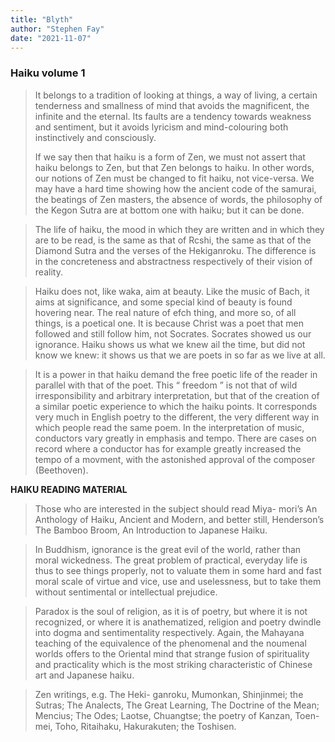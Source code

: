 ```yaml
---
title: "Blyth"
author: "Stephen Fay"
date: "2021-11-07"
---
```


### Haiku volume 1
> It belongs to a tradition of looking at things, a way of living, a certain tenderness and smallness of mind that avoids the magnificent, the infinite and the eternal. Its faults are a tendency towards weakness and sentiment, but it avoids lyricism and mind-colouring both instinctively and consciously.
> 
> If we say then that haiku is a form of Zen, we must not assert that haiku belongs to Zen, but that Zen belongs to haiku. In other words, our notions of Zen must be changed to fit haiku, not vice-versa. We may have a hard time showing how the ancient code of the samurai, the beatings of Zen masters, the absence of words, the philosophy of the Kegon Sutra are at bottom one with haiku; but it can be done.

> The life of haiku, the mood in which they are written and in which they are to be read, is the same as that of Rcshi, the same as that of the Diamond Sutra and the verses of the Hekiganroku. The difference is in the concreteness and abstractness respectively of their vision of reality.


> Haiku does not, like waka, aim at beauty. Like the music of Bach, it aims at significance, and some special kind of beauty is found hovering near. The real nature of efch thing, and more so, of all things, is a poetical one. It is because Christ was a poet that men followed and still follow him, not Socrates. Socrates showed us our ignorance. Haiku shows us what we knew ail the time, but did not know we knew: it shows us that we are poets in so far as we live at all.


> It is a power in that haiku demand the free poetic life of the reader in parallel with that of the poet. This “ freedom ” is not that of wild irresponsibility and arbitrary interpretation, but that of the creation of a similar poetic experience to which the haiku points. It corresponds very much in English poetry to the different, the very different way in which people read the same poem. In the interpretation of music, conductors vary greatly in emphasis and tempo. There are cases on record where a conductor has for example greatly increased the tempo of a movment, with the astonished approval of the composer (Beethoven).

**HAIKU READING MATERIAL**
> Those who are interested in the subject should read Miya- mori’s An Anthology of Haiku, Ancient and Modern, and better still, Henderson’s The Bamboo Broom, An Introduction to Japanese Haiku.


> In Buddhism, ignorance is the great evil of the world, rather than moral wickedness. The great problem of practical, everyday life is thus to see things properly, not to valuate them in some hard and fast moral scale of virtue and vice, use and uselessness, but to take them without sentimental or intellectual prejudice.

> Paradox is the soul of religion, as it is of poetry, but where it is not recognized, or where it is anathematized, religion and poetry dwindle into dogma and sentimentality respectively.
> Again, the Mahayana teaching of the equivalence of the phenomenal and the noumenal worlds offers to the Oriental mind that strange fusion of spirituality and practicality which is the most striking characteristic of Chinese art and Japanese
haiku.

> Zen writings, e.g. The Heki- ganroku, Mumonkan, Shinjinmei; the Sutras; The Analects, The Great Learning, The Doctrine of the Mean; Mencius; The Odes; Laotse, Chuangtse; the poetry of Kanzan, Toen-
mei, Toho, Ritaihaku, Hakurakuten; the Toshisen.









